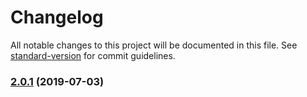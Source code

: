 # Changelog

All notable changes to this project will be documented in this file. See [standard-version](https://github.com/conventional-changelog/standard-version) for commit guidelines.

### [2.0.1](https://github.com/teamplanes/graphql-rate-limit/compare/v2.0.0...v2.0.1) (2019-07-03)
